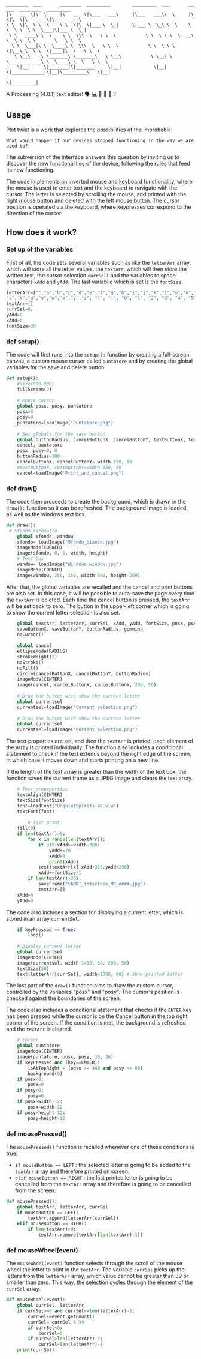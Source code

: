 ```
________  ___       ________  _________        _________  ___       __   ___  ________  _________   
|\   __  \|\  \     |\   __  \|\___   ___\     |\___   ___\\  \     |\  \|\  \|\   ____\|\___   ___\ 
\ \  \|\  \ \  \    \ \  \|\  \|___ \  \_|     \|___ \  \_\ \  \    \ \  \ \  \ \  \___|\|___ \  \_| 
 \ \   ____\ \  \    \ \  \\\  \   \ \  \           \ \  \ \ \  \  __\ \  \ \  \ \_____  \   \ \  \  
  \ \  \___|\ \  \____\ \  \\\  \   \ \  \           \ \  \ \ \  \|\__\_\  \ \  \|____|\  \   \ \  \ 
   \ \__\    \ \_______\ \_______\   \ \__\           \ \__\ \ \____________\ \__\____\_\  \   \ \__\
    \|__|     \|_______|\|_______|    \|__|            \|__|  \|____________|\|__|\_________\   \|__|
                                                                                 \|_________|
```

A Processing (4.0.1) text editor! :speaking_head: :computer: :page_facing_up: :paperclip: :memo: :grey_question:



## Usage

Plot twist is a work that explores the possibilities of the improbable: 

`What would happen if our devices stopped functioning in the way we are used to?`

The subversion of the interface answers this question by inviting us to discover the new functionalities of the device, following the rules that feed its new
functioning.

The code implements an inverted mouse and keyboard functionality, where the mouse is used to enter text and the keyboard to navigate with the cursor. The letter is selected by scrolling the mouse, and printed with the right mouse button and deleted with the left mouse button. The cursor position is operated via the keyboard, where keypresses correspond to the direction of the cursor.


## How does it work? 

### Set up of the variables 

First of all, the code sets several variables such as like the `letterArr` array, which will store all the letter values, the `textArr`, which will then store the written text, the cursor selection `currSell` and the variables to space characters  `xAdd` and  `yAdd`. The last variabile which is set is the `fontSize`.

```python
letterArr=["","a","b","c","d","e","f","g","h","i","j","k","l","m","n","o","p","q","r",
"s","t","u","v","w","x","y","z", "?", "!", "0", "1", "2", "3", "4", "5", "6", "7", "8", "9"]
textArr=[]
currSel=0;
yAdd=0
xAdd=0
fontSize=30
```

### def setup()

The code will first runs into the `setup():` function by creating a full-screan canvas, a custom mouse cursor called `puntatore` and by creating the global variables for the save and delete button.

```python
def setup():
    #size(800,800)
    fullScreen(2)
    
    # Mouse cursor
    global posx, posy, puntatore
    posx=0
    posy=0
    puntatore=loadImage("Puntatore.png")
    
    # Set globals for the save button
    global buttonRadius, cancelButtonX, cancelButtonY, textButtonX, textButtonY, posx, posy, 
    cancel, puntatore
    posx, posy=0, 0
    buttonRadius=100
    cancelButtonX, cancelButtonY= width-150, 50
    #textButtonX, textButtonY=width-150, 50
    cancel=loadImage("Print_and_cancel.png")
```

### def draw()

The code then proceeds to create the background, which is drawn in the `draw():` function so it can be refreshed. The background image is loaded, as well as the windows text box.

```python
def draw():
 # Sfondo carosello
    global sfondo, window
    sfondo= loadImage("Sfondo_bianco.jpg")
    imageMode(CORNER)
    image(sfondo, 0, 0, width, height)
    # Text box
    window= loadImage("Windows_window.jpg")
    imageMode(CORNER)
    image(window, 250, 150, width-500, height-250)
```
After that, the global variables are recalled and the cancel and print buttons are also set. In this case, it will be possible to auto-save the page every time the `textArr` is deleted. Each time the cancel button is pressed, the `textArr` will be set back to zero. The button in the upper-left corner which is going to show the current letter selection is also set.

```python
    global textArr, letterArr, currSel, xAdd, yAdd, fontSize, posx, posy, 
    saveButtonX, saveButtonY, buttonRadius, gommina
    noCursor()
    
    global cancel
    ellipseMode(RADIUS)
    strokeWeight(2)
    noStroke()
    noFill()
    circle(cancelButtonX, cancelButtonY, buttonRadius)
    imageMode(CENTER)
    image(cancel, cancelButtonX, cancelButtonY, 200, 50)
    
    # Draw the button wich show the current letter
    global currentsel
    currentsel=loadImage("Current selection.png")
    
    # Draw the button wich show the current letter
    global currentsel
    currentsel=loadImage("Current selection.png")
```
 
The text properties are set, and then the `textArr` is printed: each element of the array is printed individually. The function also includes a conditional statement to check if the text extends beyond the right edge of the screen, in which case it moves down and starts printing on a new line. 

If the length of the text array is greater than the width of the text box, the function saves the current frame as a JPEG image and clears the text array. 

```python
    # Text propeperties
    textAlign(CENTER)
    textSize(fontSize)
    font=loadFont("UnquietSpirits-48.vlw")
    textFont(font)
    
        # Text print
    fill(0)
    if len(textArr)>0:
        for x in range(len(textArr)):
            if 315+xAdd>=width-300:
                yAdd+=70
                xAdd=0
                print(xAdd)
            text(textArr[x],xAdd+315,yAdd+290)
            xAdd+=fontSize/1
        if len(textArr)>362:
            saveFrame("SANKT_interface_MP_####.jpg")
            textArr=[]
    xAdd=0
    yAdd=0
```
The code also includes a section for displaying a current letter, which is stored in an array `currentSel`.

```python
    if keyPressed == True:
        loop()
        
    # Display current letter
    global currentsel
    imageMode(CENTER)
    image(currentsel, width-1450, 50, 200, 50)
    textSize(30)
    text(letterArr[currSel], width-1380, 60) # Show printed letter
``` 

The last part of the `draw()` function aims to draw the custom cursor, controlled by the variables "posx" and "posy". The cursor's position is checked against the boundaries of the screen.

The code also includes a conditional statement that checks if the `ENTER` key has been pressed while the cursor is on the Cancel button in the top right corner of the screen. If the condition is met, the background is refreshed and the `textArr` is cleared.

```python
    # Cursor
    global puntatore
    imageMode(CENTER)
    image(puntatore, posx, posy, 36, 36)
    if keyPressed and (key==ENTER):
        isAtTopRight = (posx >= 460 and posy <= 80)
        background(0)
    if posx<0:
        posx=0
    if posy<0:
        posy=0
    if posx>width-12:
        posx=width-12
    if posy>height-12:
        posy=height-12
```

### def mousePressed()

The `mousePressed()` function is recalled whenever one of these conditions is true:
- `if mouseButton == LEFT` : the selected letter is going to be added to the `textArr` array and therefore printed on screen.
- `elif mouseButton == RIGHT` : the last printed letter is going to be cancelled from the `textArr` array and therefore is going to be cancelled from the screen.

```python
def mousePressed():
    global textArr, letterArr, currSel
    if mouseButton == LEFT:
        textArr.append(letterArr[currSel])
    elif mouseButton == RIGHT:
        if len(textArr)>0:
            textArr.remove(textArr[len(textArr)-1])
```

### def mouseWheel(event)

The `mouseWheel(event)` function selects through the scroll of the mouse wheel the letter to print in the `textArr`. The variable `currSel` picks up the letters from the `letterArr` array, which value cannot be greater than 39 or smaller than zero. This way, the selection cycles through the element of the `currSel` array.

```python
def mouseWheel(event):
    global currSel, letterArr
    if currSel>=0 and currSel<=len(letterArr)-1:
        currSel+=event.getCount()
        currSel= currSel % 39
        if currSel<0:
            currSel=0
        if currSel>len(letterArr)-2:
            currSel=len(letterArr)-1
    print(currSel)
```





